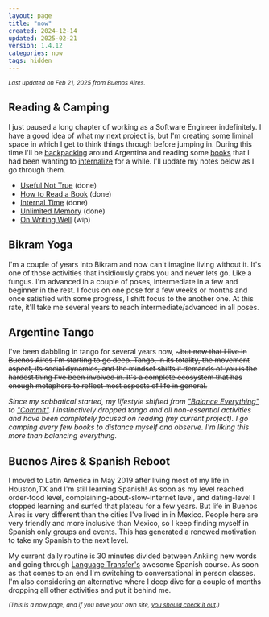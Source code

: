 ```yaml
---
layout: page
title: "now"
created: 2024-12-14
updated: 2025-02-21
version: 1.4.12
categories: now
tags: hidden
---
```


<small>_Last updated on Feb 21, 2025 from Buenos Aires._</small>

## Reading & Camping

I just paused a long chapter of working as a Software Engineer indefinitely. I have a good idea of what my next project is, but I'm creating some liminal space in which I get to think things through before jumping in. During this time I'll be [backpacking](/camping-sierra-de-la-ventana.html) around Argentina and reading some [books](/books) that I had been wanting to [internalize](/books/how-to-read-a-book) for a while. I'll update my notes below as I go through them.

- [Useful Not True](/books/useful-not-true) (done)
- [How to Read a Book](/books/how-to-read-a-book) (done)
- [Internal Time](/books/internal-time) (done)
- [Unlimited Memory](/books/unlimited-memory) (done)
- [On Writing Well](/books/on-writing-well) (wip)

## Bikram Yoga

I'm a couple of years into Bikram and now can't imagine living without it. It's one of those activities that insidiously grabs you and never lets go. Like a fungus. I'm advanced in a couple of poses, intermediate in a few and beginner in the rest. I focus on one pose for a few weeks or months and once satisfied with some progress, I shift focus to the another one. At this rate, it'll take me several years to reach intermediate/advanced in all poses.

## Argentine Tango

I've been dabbling in tango for several years now, ~~~but now that I live in Buenos Aires I'm starting to go deep. Tango, in its totality, the movement aspect, its social dynamics, and the mindset shifts it demands of you is the hardest thing I've been involved in. It's a complete ecosystem that has enough metaphors to reflect most aspects of life in general.~~

_Since my sabbatical started, my lifestyle shifted from ["Balance Everything"](https://sive.rs/htl27) to ["Commit"](https://sive.rs/htl02). I instinctively dropped tango and all non-essential activities and have been completely focused on reading (my current project). I go camping every few books to distance myself and observe. I'm liking this more than balancing everything._

## Buenos Aires & Spanish Reboot

I moved to Latin America in May 2019 after living most of my life in Houston,TX and I'm still learning Spanish! As soon as my level reached order-food level, complaining-about-slow-internet level, and dating-level I stopped learning and surfed that plateau for a few years. But life in Buenos Aires is very different than the cities I've lived in in Mexico. People here are very friendly and more inclusive than Mexico, so I keep finding myself in Spanish only groups and events. This has generated a renewed motivation to take my Spanish to the next level.

My current daily routine is 30 minutes divided between Ankiing new words and going through [Language Transfer's](https://www.languagetransfer.org/) awesome Spanish course. As soon as that comes to an end I'm switching to conversational in person classes. I'm also considering an alternative where I deep dive for a couple of months dropping all other activities and put it behind me.

<small>_(This is a now page, and if you have your own site, [you should check it out](https://nownownow.com/about).)_</small>
